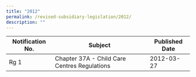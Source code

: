 ```yaml
---
title: "2012"
permalink: /revised-subsidiary-legislation/2012/
description: ""
---
```

|Notification No.|Subject|Published Date|
|---|---|---|
|Rg 1|Chapter 37A - Child Care Centres Regulations|2012-03-27|
